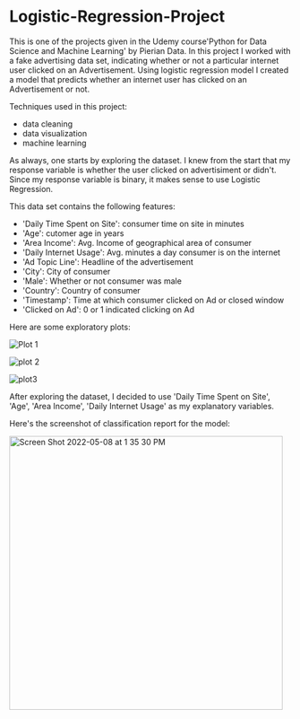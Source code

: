 # Logistic-Regression-Project

This is one of the projects given in the Udemy course'Python for Data Science and Machine Learning' by Pierian Data. In this project I worked with a fake advertising data set, indicating whether or not a particular internet user clicked on an Advertisement. Using logistic regression model I created a model that predicts whether an internet user has clicked on an Advertisement or not. 

Techniques used in this project: 
 - data cleaning 
 - data visualization
 - machine learning


As always, one starts by exploring the dataset. I knew from the start that my response variable is whether the user clicked on advertisiment or didn't. Since my response variable is binary, it makes sense to use Logistic Regression. 

This data set contains the following features:

* 'Daily Time Spent on Site': consumer time on site in minutes
* 'Age': cutomer age in years
* 'Area Income': Avg. Income of geographical area of consumer
* 'Daily Internet Usage': Avg. minutes a day consumer is on the internet
* 'Ad Topic Line': Headline of the advertisement
* 'City': City of consumer
* 'Male': Whether or not consumer was male
* 'Country': Country of consumer
* 'Timestamp': Time at which consumer clicked on Ad or closed window
* 'Clicked on Ad': 0 or 1 indicated clicking on Ad


Here are some exploratory plots:

![Plot 1](https://user-images.githubusercontent.com/94130159/167310695-352cf0b1-f8d8-4e92-ba47-e7a06af5e038.png)

![plot 2](https://user-images.githubusercontent.com/94130159/167310698-6b8aa9e4-156a-4697-8123-17d1bf23d890.png)

![plot3](https://user-images.githubusercontent.com/94130159/167310700-b7461e32-781c-4627-b3df-1e732c95a900.png)


After exploring the dataset, I decided to use 'Daily Time Spent on Site', 'Age', 'Area Income', 'Daily Internet Usage' as my explanatory variables.


Here's the screenshot of classification report for the model:

<img width="488" alt="Screen Shot 2022-05-08 at 1 35 30 PM" src="https://user-images.githubusercontent.com/94130159/167310769-44a6dba7-8e03-495e-ae79-e23ff705f0a9.png">

